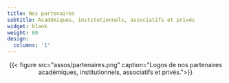 ```yaml
---
title: Nos partenaires
subtitle: Académiques, institutionnels, associatifs et privés
widget: blank
weight: 60
design:
  columns: '1'
---
```


<center> {{< figure src="assos/partenaires.png" caption="Logos de nos partenaires académiques, institutionnels, associatifs et privés.">}} </center>
